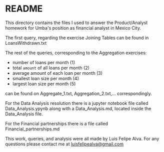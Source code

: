 # README
This directory contains the files I used to answer the Product/Analyst homework for Umba's position as financial analyst in Mexico City.

The first query, regarding the exercise Joining Tables can be found in LoansWithdrawn.txt

The rest of the queries, corresponding to the Aggregation exercises:
- number of loans per month (1)
- total `amount` of all loans per month (2)
- average amount of each loan per month (3)
- smallest loan size per month (4)
- largest loan size per month (5)

can be found on Aggregate_1.txt, Aggregation_2.txt,... correspondingly.

For the Data Analysis resolution there is a jupyter notebook file called Data_Analysis.ypynb along with a Data_Analysis.md, located inside the Data_Analysis file.

For the Financial partnerships there is a file called Financial_partnerships.md

This work, queries, and analysis were all made by Luis Felipe Alva. 
For any questions please contact me at luisfelipealva@gmail.com

